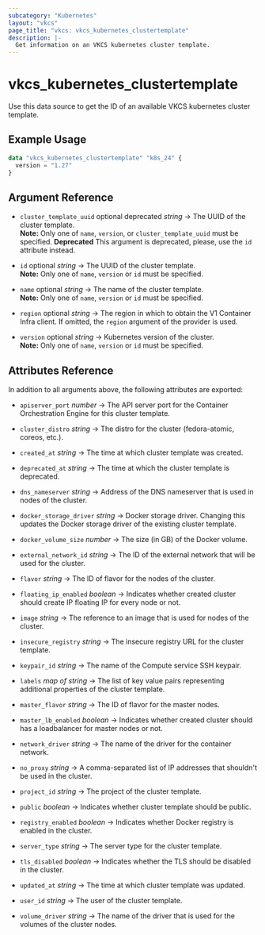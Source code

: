 ```yaml
---
subcategory: "Kubernetes"
layout: "vkcs"
page_title: "vkcs: vkcs_kubernetes_clustertemplate"
description: |-
  Get information on an VKCS kubernetes cluster template.
---
```


# vkcs_kubernetes_clustertemplate

Use this data source to get the ID of an available VKCS kubernetes cluster template.

## Example Usage

```terraform
data "vkcs_kubernetes_clustertemplate" "k8s_24" {
  version = "1.27"
}
```
## Argument Reference
- `cluster_template_uuid` optional deprecated *string* &rarr;  The UUID of the cluster template. <br>**Note:** Only one of `name`, `version`, or `cluster_template_uuid` must be specified. **Deprecated** This argument is deprecated, please, use the `id` attribute instead.

- `id` optional *string* &rarr;  The UUID of the cluster template. <br>**Note:** Only one of `name`, `version` or `id` must be specified.

- `name` optional *string* &rarr;  The name of the cluster template. <br>**Note:** Only one of `name`, `version` or `id` must be specified.

- `region` optional *string* &rarr;  The region in which to obtain the V1 Container Infra client. If omitted, the `region` argument of the provider is used.

- `version` optional *string* &rarr;  Kubernetes version of the cluster. <br>**Note:** Only one of `name`, `version` or `id` must be specified.


## Attributes Reference
In addition to all arguments above, the following attributes are exported:
- `apiserver_port` *number* &rarr;  The API server port for the Container Orchestration Engine for this cluster template.

- `cluster_distro` *string* &rarr;  The distro for the cluster (fedora-atomic, coreos, etc.).

- `created_at` *string* &rarr;  The time at which cluster template was created.

- `deprecated_at` *string* &rarr;  The time at which the cluster template is deprecated.

- `dns_nameserver` *string* &rarr;  Address of the DNS nameserver that is used in nodes of the cluster.

- `docker_storage_driver` *string* &rarr;  Docker storage driver. Changing this updates the Docker storage driver of the existing cluster template.

- `docker_volume_size` *number* &rarr;  The size (in GB) of the Docker volume.

- `external_network_id` *string* &rarr;  The ID of the external network that will be used for the cluster.

- `flavor` *string* &rarr;  The ID of flavor for the nodes of the cluster.

- `floating_ip_enabled` *boolean* &rarr;  Indicates whether created cluster should create IP floating IP for every node or not.

- `image` *string* &rarr;  The reference to an image that is used for nodes of the cluster.

- `insecure_registry` *string* &rarr;  The insecure registry URL for the cluster template.

- `keypair_id` *string* &rarr;  The name of the Compute service SSH keypair.

- `labels` *map of* *string* &rarr;  The list of key value pairs representing additional properties of the cluster template.

- `master_flavor` *string* &rarr;  The ID of flavor for the master nodes.

- `master_lb_enabled` *boolean* &rarr;  Indicates whether created cluster should has a loadbalancer for master nodes or not.

- `network_driver` *string* &rarr;  The name of the driver for the container network.

- `no_proxy` *string* &rarr;  A comma-separated list of IP addresses that shouldn't be used in the cluster.

- `project_id` *string* &rarr;  The project of the cluster template.

- `public` *boolean* &rarr;  Indicates whether cluster template should be public.

- `registry_enabled` *boolean* &rarr;  Indicates whether Docker registry is enabled in the cluster.

- `server_type` *string* &rarr;  The server type for the cluster template.

- `tls_disabled` *boolean* &rarr;  Indicates whether the TLS should be disabled in the cluster.

- `updated_at` *string* &rarr;  The time at which cluster template was updated.

- `user_id` *string* &rarr;  The user of the cluster template.

- `volume_driver` *string* &rarr;  The name of the driver that is used for the volumes of the cluster nodes.


